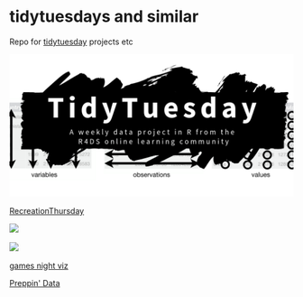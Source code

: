 # tidytuesdays and similar
Repo for [tidytuesday](https://github.com/rfordatascience/tidytuesday) projects etc 

![](https://github.com/rfordatascience/tidytuesday/blob/master/static/tt_logo.png)

[RecreationThursday](https://github.com/sharlagelfand/RecreationThursday)

![](https://github.com/Z3tt/30DayChartChallenge_Collection2021/blob/main/img/topics_ol_blank.png)

![](https://github.com/tjukanovt/30DayMapChallenge/blob/master/images/30dmpc_2021.png)

[games night viz](https://github.com/wjsutton/games_night_viz/)

[Preppin' Data](https://preppindata.blogspot.com/)
